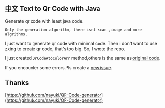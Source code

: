 [中文](https://github.com/BruceWind/Text2QrCodeWithAndroid/blob/master/README.zh-CN.md)
Text to Qr Code with Java
-----------------------

Generate qr code with least java code.
```
Only the generation algorithm, there isnt scan ,image and more algrithms.
```

I just want to generate qr code with minimal code. Then i don't want to use zxing to create qr code, that's too big. So, I wrote the repo.

I just created `QrCode#toColorArr` method,others is the same as [original code](https://github.com/nayuki/QR-Code-generator/tree/v1.5.0/java/src/main/java/io/nayuki/qrcodegen).

If you encounter some errors.Pls create a [new issue](https://github.com/nayuki/QR-Code-generator/issues/new).



## Thanks

[https://github.com/nayuki/QR-Code-generator](https://github.com/nayuki/QR-Code-generator)
